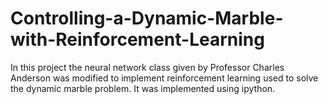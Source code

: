 # Controlling-a-Dynamic-Marble-with-Reinforcement-Learning
In this project the neural network class given by Professor Charles Anderson was modified to implement reinforcement learning used to solve the dynamic marble problem. It was implemented using ipython.
